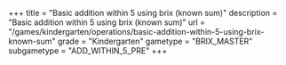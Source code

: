 +++
title = "Basic addition within 5 using brix (known sum)"
description = "Basic addition within 5 using brix (known sum)"
url = "/games/kindergarten/operations/basic-addition-within-5-using-brix-known-sum"
grade = "Kindergarten"
gametype = "BRIX_MASTER"
subgametype = "ADD_WITHIN_5_PRE"
+++